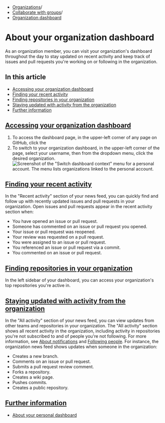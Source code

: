   * [Organizations](https://docs.github.com/en/organizations "Organizations")/
  * [Collaborate with groups](https://docs.github.com/en/organizations/collaborating-with-groups-in-organizations "Collaborate with groups")/
  * [Organization dashboard](https://docs.github.com/en/organizations/collaborating-with-groups-in-organizations/about-your-organization-dashboard "Organization dashboard")


# About your organization dashboard
As an organization member, you can visit your organization's dashboard throughout the day to stay updated on recent activity and keep track of issues and pull requests you're working on or following in the organization.
## In this article
  * [Accessing your organization dashboard](https://docs.github.com/en/organizations/collaborating-with-groups-in-organizations/about-your-organization-dashboard#accessing-your-organization-dashboard)
  * [Finding your recent activity](https://docs.github.com/en/organizations/collaborating-with-groups-in-organizations/about-your-organization-dashboard#finding-your-recent-activity)
  * [Finding repositories in your organization](https://docs.github.com/en/organizations/collaborating-with-groups-in-organizations/about-your-organization-dashboard#finding-repositories-in-your-organization)
  * [Staying updated with activity from the organization](https://docs.github.com/en/organizations/collaborating-with-groups-in-organizations/about-your-organization-dashboard#staying-updated-with-activity-from-the-organization)
  * [Further information](https://docs.github.com/en/organizations/collaborating-with-groups-in-organizations/about-your-organization-dashboard#further-information)


## [Accessing your organization dashboard](https://docs.github.com/en/organizations/collaborating-with-groups-in-organizations/about-your-organization-dashboard#accessing-your-organization-dashboard)
  1. To access the dashboard page, in the upper-left corner of any page on GitHub, click the 
  2. To switch to your organization dashboard, in the upper-left corner of the page, select your username, then from the dropdown menu, click the desired organization.
![Screenshot of the "Switch dashboard context" menu for a personal account. The menu lists organizations linked to the personal account.](https://docs.github.com/assets/cb-29178/images/help/dashboard/dashboard-context-switcher.png)


## [Finding your recent activity](https://docs.github.com/en/organizations/collaborating-with-groups-in-organizations/about-your-organization-dashboard#finding-your-recent-activity)
In the "Recent activity" section of your news feed, you can quickly find and follow up with recently updated issues and pull requests in your organization.
Open issues and pull requests appear in the recent activity section when:
  * You have opened an issue or pull request.
  * Someone has commented on an issue or pull request you opened.
  * Your issue or pull request was reopened.
  * Your review was requested on a pull request.
  * You were assigned to an issue or pull request.
  * You referenced an issue or pull request via a commit.
  * You commented on an issue or pull request.


## [Finding repositories in your organization](https://docs.github.com/en/organizations/collaborating-with-groups-in-organizations/about-your-organization-dashboard#finding-repositories-in-your-organization)
In the left sidebar of your dashboard, you can access your organization's top repositories you're active in.
## [Staying updated with activity from the organization](https://docs.github.com/en/organizations/collaborating-with-groups-in-organizations/about-your-organization-dashboard#staying-updated-with-activity-from-the-organization)
In the "All activity" section of your news feed, you can view updates from other teams and repositories in your organization.
The "All activity" section shows all recent activity in the organization, including activity in repositories you're not subscribed to and of people you're not following. For more information, see [About notifications](https://docs.github.com/en/account-and-profile/managing-subscriptions-and-notifications-on-github/setting-up-notifications/about-notifications) and [Following people](https://docs.github.com/en/get-started/exploring-projects-on-github/following-people).
For instance, the organization news feed shows updates when someone in the organization:
  * Creates a new branch.
  * Comments on an issue or pull request.
  * Submits a pull request review comment.
  * Forks a repository.
  * Creates a wiki page.
  * Pushes commits.
  * Creates a public repository.


## [Further information](https://docs.github.com/en/organizations/collaborating-with-groups-in-organizations/about-your-organization-dashboard#further-information)
  * [About your personal dashboard](https://docs.github.com/en/account-and-profile/setting-up-and-managing-your-personal-account-on-github/managing-personal-account-settings/about-your-personal-dashboard)


